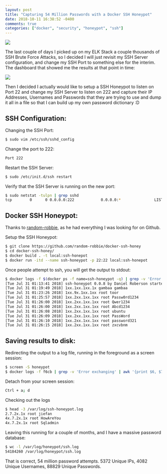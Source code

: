 ```yaml
---
layout: post
title: "Capturing 54 Million Passwords with a Docker SSH Honeypot"
date: 2018-10-11 16:38:52 -0400
comments: true
categories: ["docker", "security", "honeypot", "ssh"]
---
```


![](https://res.cloudinary.com/rbekker/image/upload/v1539291851/ssh-docker-honeypot_eyhzc7.png)

The last couple of days I picked up on my ELK Stack a couple thousands of SSH Brute Force Attacks, so I decided I will just revisit my SSH Server configuration, and change my SSH Port to something else for the interim. The dashboard that showed me the results at that point in time:

![](https://res.cloudinary.com/rbekker/image/upload/v1539292443/kibana-failed-ssh-auth_udkxkl.png)

Then I decided I actually would like to setup a SSH Honeypot to listen on Port 22 and change my SSH Server to listen on 222 and capture their IP Addresses, Usernames and Passwords that they are trying to use and dump it all in a file so that I can build up my own password dictionary :D

## SSH Configuration:

Changing the SSH Port:

```bash
$ sudo vim /etc/ssh/sshd_config
```

Change the port to 222:

```bash
Port 222
```

Restart the SSH Server:

```bash
$ sudo /etc/init.d/ssh restart
```

Verify that the SSH Server is running on the new port:

```bash
$ sudo netstat -tulpn | grep sshd
tcp        0      0 0.0.0.0:222            0.0.0.0:*               LISTEN      28838/sshd
```

## Docker SSH Honeypot:

Thanks to [random-robbie](https://github.com/random-robbie/docker-ssh-honey), as he had everything I was looking for on Github.

Setup the SSH Honeypot:

```bash
$ git clone https://github.com/random-robbie/docker-ssh-honey
$ cd docker-ssh-honey/
$ docker build . -t local:ssh-honepot
$ docker run -itd --name ssh-honeypot -p 22:22 local:ssh-honepot
```

Once people attempt to ssh, you will get the output to stdout:

```bash
$ docker logs -f $(docker ps -f name=ssh-honeypot -q) | grep -v 'Error exchanging' | head -10
[Tue Jul 31 01:13:41 2018] ssh-honeypot 0.0.8 by Daniel Roberson started on port 22. PID 5
[Tue Jul 31 01:19:49 2018] 1xx.1xx.1xx.1x gambaa gambaa
[Tue Jul 31 01:23:26 2018] 1xx.9x.1xx.1xx root toor
[Tue Jul 31 01:25:57 2018] 1xx.2xx.1xx.1xx root Passw0rd1234
[Tue Jul 31 01:26:00 2018] 1xx.2xx.1xx.1xx root Qwer1234
[Tue Jul 31 01:26:00 2018] 1xx.2xx.1xx.1xx root Abcd1234
[Tue Jul 31 01:26:08 2018] 1xx.2xx.1xx.1xx root ubuntu
[Tue Jul 31 01:26:09 2018] 1xx.2xx.1xx.1xx root PassWord
[Tue Jul 31 01:26:10 2018] 1xx.2xx.1xx.1xx root password321
[Tue Jul 31 01:26:15 2018] 1xx.2xx.1xx.1xx root zxcvbnm
```

## Saving results to disk:

Redirecting the output to a log file, running in the foreground as a screen session:

```bash
$ screen -S honeypot
$ docker logs -f f6cb | grep -v 'Error exchanging' | awk '{print $6, $7, $8}' >> /var/log/ssh-honeypot.log
```

Detach from your screen session:

```bash
Ctrl + a; d
```

Checking out the logs

```bash
$ head -3 /var/log/ssh-honeypot.log
2.7.2x.1x root jiefan
4x.7.2x.1x root HowAreYou
4x.7.2x.1x root Sqladmin
```

Leaving this running for a couple of months, and I have a massive password database:

```bash
$ wc -l /var/log/honeypot/ssh.log
54184260 /var/log/honeypot/ssh.log
```

That is correct, 54 million password attempts. 5372 Unique IPs, 4082 Unique Usernames, 88829 Unique Passwords. 
